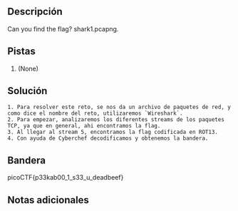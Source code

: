 ## Descripción

Can you find the flag? shark1.pcapng.

## Pistas

1. (None)

## Solución

```python()
1. Para resolver este reto, se nos da un archivo de paquetes de red, y como dice el nombre del reto, utilizaremos `Wireshark`.
2. Para empezar, analizaremos los diferentes streams de los paquetes TCP, ya que en general, ahi encontramos la flag.
3. Al llegar al stream 5, encontramos la flag codificada en ROT13.
4. Con ayuda de Cyberchef decodificamos y obtenemos la bandera. 

```

## Bandera

picoCTF{p33kab00_1_s33_u_deadbeef}

## Notas adicionales

